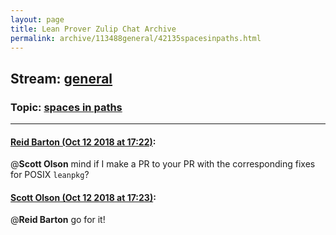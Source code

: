 ```yaml
---
layout: page
title: Lean Prover Zulip Chat Archive 
permalink: archive/113488general/42135spacesinpaths.html
---
```


## Stream: [general](index.html)
### Topic: [spaces in paths](42135spacesinpaths.html)

---

#### [Reid Barton (Oct 12 2018 at 17:22)](https://leanprover.zulipchat.com/#narrow/stream/113488-general/topic/spaces%20in%20paths/near/135682751):
@**Scott Olson** mind if I make a PR to your PR with the corresponding fixes for POSIX `leanpkg`?

#### [Scott Olson (Oct 12 2018 at 17:23)](https://leanprover.zulipchat.com/#narrow/stream/113488-general/topic/spaces%20in%20paths/near/135682763):
@**Reid Barton** go for it!

